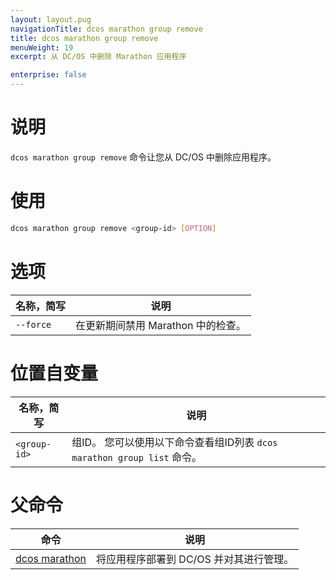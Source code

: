 ```yaml
---
layout: layout.pug
navigationTitle: dcos marathon group remove
title: dcos marathon group remove
menuWeight: 19
excerpt: 从 DC/OS 中删除 Marathon 应用程序

enterprise: false
---
```


# 说明
`dcos marathon group remove` 命令让您从 DC/OS 中删除应用程序。

# 使用

```bash
dcos marathon group remove <group-id> [OPTION]
```

# 选项

| 名称，简写 | 说明 |
|---------|-------------|
| `--force` | 在更新期间禁用 Marathon 中的检查。|

# 位置自变量

| 名称，简写 | 说明 |
|---------|-------------|
| `<group-id>`   |   组ID。 您可以使用以下命令查看组ID列表 `dcos marathon group list` 命令。|

# 父命令

| 命令 | 说明 |
|---------|-------------|
| [dcos marathon](/dcos/cn/1.11/cli/command-reference/dcos-marathon/) | 将应用程序部署到 DC/OS 并对其进行管理。|

